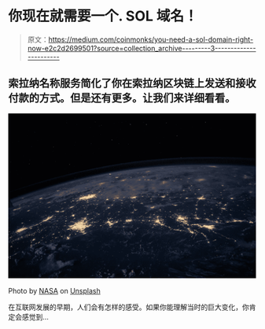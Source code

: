 # 你现在就需要一个. SOL 域名！

> 原文：<https://medium.com/coinmonks/you-need-a-sol-domain-right-now-e2c2d2699501?source=collection_archive---------3----------------------->

## 索拉纳名称服务简化了你在索拉纳区块链上发送和接收付款的方式。但是还有更多。让我们来详细看看。

![](img/6db91a36adb99f629dc8a582b34f0413.png)

Photo by [NASA](https://unsplash.com/@nasa?utm_source=medium&utm_medium=referral) on [Unsplash](https://unsplash.com?utm_source=medium&utm_medium=referral)

在互联网发展的早期，人们会有怎样的感受。如果你能理解当时的巨大变化，你肯定会感觉到…